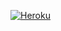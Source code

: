 [![Heroku](https://www.herokucdn.com/deploy/button.svg)](https://heroku.com/deploy?template=https://github.com/Pexxil/spam3)


